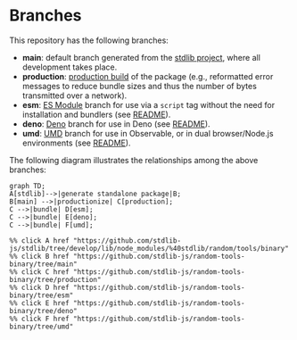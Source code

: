 <!--

@license Apache-2.0

Copyright (c) 2022 The Stdlib Authors.

Licensed under the Apache License, Version 2.0 (the "License");
you may not use this file except in compliance with the License.
You may obtain a copy of the License at

    http://www.apache.org/licenses/LICENSE-2.0

Unless required by applicable law or agreed to in writing, software
distributed under the License is distributed on an "AS IS" BASIS,
WITHOUT WARRANTIES OR CONDITIONS OF ANY KIND, either express or implied.
See the License for the specific language governing permissions and
limitations under the License.

-->

# Branches

This repository has the following branches:

-   **main**: default branch generated from the [stdlib project][stdlib-url], where all development takes place.
-   **production**: [production build][production-url] of the package (e.g., reformatted error messages to reduce bundle sizes and thus the number of bytes transmitted over a network).
-   **esm**: [ES Module][esm-url] branch for use via a `script` tag without the need for installation and bundlers (see [README][esm-readme]).
-   **deno**: [Deno][deno-url] branch for use in Deno (see [README][deno-readme]).
-   **umd**: [UMD][umd-url] branch for use in Observable, or in dual browser/Node.js environments (see [README][umd-readme]).

The following diagram illustrates the relationships among the above branches:

```mermaid
graph TD;
A[stdlib]-->|generate standalone package|B;
B[main] -->|productionize| C[production];
C -->|bundle| D[esm];
C -->|bundle| E[deno];
C -->|bundle| F[umd];

%% click A href "https://github.com/stdlib-js/stdlib/tree/develop/lib/node_modules/%40stdlib/random/tools/binary"
%% click B href "https://github.com/stdlib-js/random-tools-binary/tree/main"
%% click C href "https://github.com/stdlib-js/random-tools-binary/tree/production"
%% click D href "https://github.com/stdlib-js/random-tools-binary/tree/esm"
%% click E href "https://github.com/stdlib-js/random-tools-binary/tree/deno"
%% click F href "https://github.com/stdlib-js/random-tools-binary/tree/umd"
```

[stdlib-url]: https://github.com/stdlib-js/stdlib/tree/develop/lib/node_modules/%40stdlib/random/tools/binary
[production-url]: https://github.com/stdlib-js/random-tools-binary/tree/production
[deno-url]: https://github.com/stdlib-js/random-tools-binary/tree/deno
[deno-readme]: https://github.com/stdlib-js/random-tools-binary/blob/deno/README.md
[umd-url]: https://github.com/stdlib-js/random-tools-binary/tree/umd
[umd-readme]: https://github.com/stdlib-js/random-tools-binary/blob/umd/README.md
[esm-url]: https://github.com/stdlib-js/random-tools-binary/tree/esm
[esm-readme]: https://github.com/stdlib-js/random-tools-binary/blob/esm/README.md